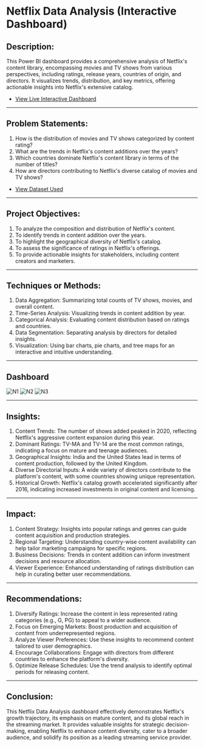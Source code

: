 # Netflix Data Analysis (Interactive Dashboard)

## Description:
This Power BI dashboard provides a comprehensive analysis of Netflix's content library, encompassing movies and TV shows from various perspectives, including ratings, release years, countries of origin, and directors. It visualizes trends, distribution, and key metrics, offering actionable insights into Netflix's extensive catalog.


- <a href="https://app.powerbi.com/view?r=eyJrIjoiZDc3NmYwOTctNzY1OC00YWE0LThjNzEtMDE2MDZjYjM4MzgyIiwidCI6Ijg5MDI1YjA2LWY2NTItNGM1Mi1hODEzLTgyNGU2YWIyZjVlNiJ9
">View Live Interactive Dashboard</a>

________________________________________
## Problem Statements:
1.	How is the distribution of movies and TV shows categorized by content rating?
2.	What are the trends in Netflix's content additions over the years?
3.	Which countries dominate Netflix's content library in terms of the number of titles?
4.	How are directors contributing to Netflix's diverse catalog of movies and TV shows?
- <a href="https://github.com/nehajadhav-projects/Netflix-Data-Analysis/blob/main/netflix1.csv">View Dataset Used</a>
________________________________________
## Project Objectives:
1.	To analyze the composition and distribution of Netflix's content.
2.	To identify trends in content addition over the years.
3.	To highlight the geographical diversity of Netflix's catalog.
4.	To assess the significance of ratings in Netflix's offerings.
5.	To provide actionable insights for stakeholders, including content creators and marketers.
________________________________________
## Techniques or Methods:
1.	Data Aggregation: Summarizing total counts of TV shows, movies, and overall content.
2.	Time-Series Analysis: Visualizing trends in content addition by year.
3.	Categorical Analysis: Evaluating content distribution based on ratings and countries.
4.	Data Segmentation: Separating analysis by directors for detailed insights.
5.	Visualization: Using bar charts, pie charts, and tree maps for an interactive and intuitive understanding.
________________________________________
## Dashboard
![N1](https://github.com/user-attachments/assets/b601feba-6726-4418-95d2-32a2e0c9b21c)
![N2](https://github.com/user-attachments/assets/e9358ca1-23bd-41ea-a840-2b584ac0ef7d)
![N3](https://github.com/user-attachments/assets/a61543bf-61de-403d-b571-e636d97fdc14)

________________________________________
## Insights:
1.	Content Trends: The number of shows added peaked in 2020, reflecting Netflix's aggressive content expansion during this year.
2.	Dominant Ratings: TV-MA and TV-14 are the most common ratings, indicating a focus on mature and teenage audiences.
3.	Geographical Insights: India and the United States lead in terms of content production, followed by the United Kingdom.
4.	Diverse Directorial Inputs: A wide variety of directors contribute to the platform's content, with some countries showing unique representation.
5.	Historical Growth: Netflix's catalog growth accelerated significantly after 2016, indicating increased investments in original content and licensing.
________________________________________
## Impact:
1.	Content Strategy: Insights into popular ratings and genres can guide content acquisition and production strategies.
2.	Regional Targeting: Understanding country-wise content availability can help tailor marketing campaigns for specific regions.
3.	Business Decisions: Trends in content addition can inform investment decisions and resource allocation.
4.	Viewer Experience: Enhanced understanding of ratings distribution can help in curating better user recommendations.
________________________________________
## Recommendations:
1.	Diversify Ratings: Increase the content in less represented rating categories (e.g., G, PG) to appeal to a wider audience.
2.	Focus on Emerging Markets: Boost production and acquisition of content from underrepresented regions.
3.	Analyze Viewer Preferences: Use these insights to recommend content tailored to user demographics.
4.	Encourage Collaborations: Engage with directors from different countries to enhance the platform's diversity.
5.	Optimize Release Schedules: Use the trend analysis to identify optimal periods for releasing content.
________________________________________
## Conclusion:
This Netflix Data Analysis dashboard effectively demonstrates Netflix's growth trajectory, its emphasis on mature content, and its global reach in the streaming market. It provides valuable insights for strategic decision-making, enabling Netflix to enhance content diversity, cater to a broader audience, and solidify its position as a leading streaming service provider.
